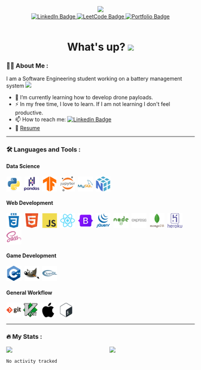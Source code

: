 <div align="center">
  <img src="https://media.giphy.com/media/juua9i2c2fA0AIp2iq/giphy.gif" width="200">
  <div id="badges">
  <a href="https://www.linkedin.com/in/andrew-bernklau-22737a21b/" target="_blank" rel="noreferrer">
    <img src="https://img.shields.io/badge/LinkedIn-blue?style=for-the-badge&logo=linkedin&logoColor=white" alt="LinkedIn Badge">
  </a>
  <a href="https://leetcode.com/andrewbernklau/" target="_blank" rel="noreferrer">
    <img src="https://img.shields.io/badge/LeetCode-000000?style=for-the-badge&logo=LeetCode&logoColor=#d16c06" alt="LeetCode Badge">
  </a>
    <a href="https://abernklau1.github.io/portfolio/" target="_blank" rel="noreferrer">
    <img src="https://img.shields.io/badge/Portfolio-%23000000.svg?style=for-the-badge&logo=firefox&logoColor=#FF7139" alt="Portfolio Badge">
  </a>
  </div>
  <img src="https://komarev.com/ghpvc/?username=abernklau1&style=flat-square&color=blue" alt="">
  <h1>
  What's up?
  <img src="https://media.giphy.com/media/hvRJCLFzcasrR4ia7z/giphy.gif" width="40">
  </h1>
</div>

### :man_technologist: About Me :
I am a Software Engineering student working on a battery management system <img src="https://media.giphy.com/media/WUlplcMpOCEmTGBtBW/giphy.gif" width="30">
 - :seedling: I’m currently learning how to develop drone payloads.
 - :zap: In my free time, I love to learn. If I am not learning I don't feel productive.
 - :mailbox: How to reach me: [![Linkedin Badge](https://img.shields.io/badge/-LinkedIn-blue?style=flat&logo=Linkedin&logoColor=white)](https://www.linkedin.com/in/andrew-bernklau-22737a21b/)
 - :page_facing_up: <a href="https://docs.google.com/document/d/1JMGF2PX841CKjbVdCYA8x65hpAdeRwTuFjs2l9AZlCg" target="_blank" rel="noreferrer">Resume</a>

---

### :hammer_and_wrench: Languages and Tools :
<div>
  <h4> Data Science </h4>
  <img src="https://github.com/devicons/devicon/blob/master/icons/python/python-original.svg"  title="Python" alt="Python" width="40" height="40"/>&nbsp;
  <img src="https://github.com/devicons/devicon/blob/master/icons/pandas/pandas-original-wordmark.svg"  title="Pandas" alt="Pandas" width="40" height="40"/>&nbsp;
  <img src="https://github.com/devicons/devicon/blob/master/icons/tensorflow/tensorflow-original.svg"  title="TensorFlow" alt="TensorFlow" width="40" height="40"/>&nbsp;
  <img src="https://github.com/devicons/devicon/blob/master/icons/jupyter/jupyter-original-wordmark.svg"  title="Jupyter" alt="Jupyter" width="40" height="40"/>&nbsp;
  <img src="https://github.com/devicons/devicon/blob/master/icons/mysql/mysql-original-wordmark.svg" title="MySQL"  alt="MySQL" width="40" height="40"/>&nbsp;
  <img src="https://github.com/devicons/devicon/blob/master/icons/numpy/numpy-original.svg" title="Numpy"  alt="Numpy" width="40" height="40"/>&nbsp;
  
</div>
<div>
<h4> Web Development </h4>
  <img src="https://github.com/devicons/devicon/blob/master/icons/css3/css3-plain-wordmark.svg"  title="CSS3" alt="CSS" width="40" height="40"/>&nbsp;
  <img src="https://github.com/devicons/devicon/blob/master/icons/html5/html5-original.svg" title="HTML5" alt="HTML" width="40" height="40"/>&nbsp;
  <img src="https://github.com/devicons/devicon/blob/master/icons/javascript/javascript-original.svg" title="JavaScript" alt="JavaScript" width="40" height="40"/>&nbsp
  <img src="https://github.com/devicons/devicon/blob/master/icons/react/react-original.svg" title="React" alt="React" width="40" height="40"/>&nbsp
  <img src="https://github.com/devicons/devicon/blob/master/icons/bootstrap/bootstrap-original.svg" title="Bootstrap" alt="Bootstrap" width="40" height="40"/>&nbsp
  <img src="https://github.com/devicons/devicon/blob/master/icons/jquery/jquery-plain-wordmark.svg" title="JQuery" alt="JQuery" width="40" height="40"/>&nbsp;
  <img src="https://github.com/devicons/devicon/blob/master/icons/nodejs/nodejs-plain-wordmark.svg" title="NodeJS" alt="NodeJS" width="40" height="40"/>&nbsp;
  <img src="https://github.com/devicons/devicon/blob/master/icons/express/express-original-wordmark.svg" title="Express" alt="Express" width="40" height="40"/>&nbsp;
  <img src="https://github.com/devicons/devicon/blob/master/icons/mongodb/mongodb-original-wordmark.svg" title="MongoDB" alt="MongoDB" width="40" height="40"/>&nbsp;
  <img src="https://github.com/devicons/devicon/blob/master/icons/heroku/heroku-original-wordmark.svg" title="Heroku" alt="Heroku" width="40" height="40"/>&nbsp;
  <img src="https://github.com/devicons/devicon/blob/master/icons/sass/sass-original.svg" title="Sass" alt="Sass" width="40" height="40"/>&nbsp;
</div>
<div>
<h4> Game Development </h4>
  <img src="https://github.com/devicons/devicon/blob/master/icons/cplusplus/cplusplus-original.svg" title="CPlusPlus" alt="CPlusPLus" width="40"      height="40"/>&nbsp;
  <img src="https://github.com/devicons/devicon/blob/master/icons/gimp/gimp-original.svg" title="GIMP" alt="GIMP" width="40" height="40"/>&nbsp;
  <img src="https://github.com/devicons/devicon/blob/master/icons/opengl/opengl-original.svg" title="GIMP" alt="GIMP" width="40" height="40"/>&nbsp;
</div>
<div>
<h4> General Workflow </h4>
  <img src="https://github.com/devicons/devicon/blob/master/icons/git/git-original-wordmark.svg" title="Git" alt="Git" width="40" height="40"/>
  <img src="https://github.com/devicons/devicon/blob/master/icons/vim/vim-original.svg" title="Vim"  alt="Vim" width="40" height="40"/>&nbsp;
  <img src="https://github.com/devicons/devicon/blob/master/icons/apple/apple-original.svg" title="Apple"  alt="Apple" width="40" height="40"/>&nbsp;
  <img src="https://github.com/devicons/devicon/blob/master/icons/bash/bash-original.svg" title="Bash"  alt="Bash" width="40" height="40"/>&nbsp;
</div>


---

### :fire: My Stats :
<div style="display: flex; flex-direction: row;">
 <img class="img" style="width: 26rem;" src="http://github-readme-streak-stats.herokuapp.com?user=abernklau1&theme=dark&background=000000" />
 <img class="img" style="width: 21.5rem;" src="https://github-readme-stats.vercel.app/api/top-langs/?username=abernklau1&layout=compact&theme=vision-friendly-dark" />
</div>

<!--START_SECTION:waka-->

```txt
No activity tracked
```

<!--END_SECTION:waka-->
